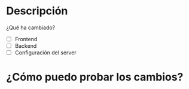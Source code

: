# Descripción
¿Qué ha cambiado?

- [ ] Frontend 
- [ ] Backend
- [ ] Configuración del server

# ¿Cómo puedo probar los cambios?
